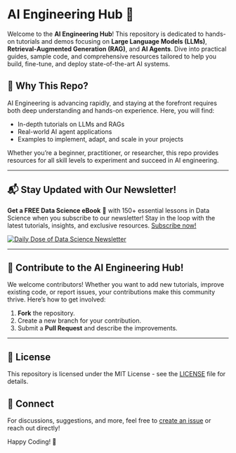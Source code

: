 # AI Engineering Hub 🚀
Welcome to the **AI Engineering Hub**! This repository is dedicated to hands-on tutorials and demos focusing on **Large Language Models (LLMs)**, **Retrieval-Augmented Generation (RAG)**, and **AI Agents**. Dive into practical guides, sample code, and comprehensive resources tailored to help you build, fine-tune, and deploy state-of-the-art AI systems.

## 🌟 Why This Repo?
AI Engineering is advancing rapidly, and staying at the forefront requires both deep understanding and hands-on experience. Here, you will find:
- In-depth tutorials on LLMs and RAGs
- Real-world AI agent applications
- Examples to implement, adapt, and scale in your projects

Whether you’re a beginner, practitioner, or researcher, this repo provides resources for all skill levels to experiment and succeed in AI engineering.

---

## 📬 Stay Updated with Our Newsletter!
**Get a FREE Data Science eBook** 📖 with 150+ essential lessons in Data Science when you subscribe to our newsletter! Stay in the loop with the latest tutorials, insights, and exclusive resources. [Subscribe now!](https://join.dailydoseofds.com)

[![Daily Dose of Data Science Newsletter](https://github.com/patchy631/ai-engineering/blob/main/resources/join_ddods.png)](https://join.dailydoseofds.com)

---

## 📢 Contribute to the AI Engineering Hub!
We welcome contributors! Whether you want to add new tutorials, improve existing code, or report issues, your contributions make this community thrive. Here’s how to get involved:
1. **Fork** the repository.
2. Create a new branch for your contribution.
3. Submit a **Pull Request** and describe the improvements.

---

## 📜 License
This repository is licensed under the MIT License - see the [LICENSE](LICENSE) file for details.

## 💬 Connect
For discussions, suggestions, and more, feel free to [create an issue](https://github.com/your_repo/issues) or reach out directly!

Happy Coding! 🎉
